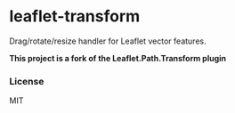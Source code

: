 # leaflet-transform

Drag/rotate/resize handler for Leaflet vector features.

**This project is a fork of the Leaflet.Path.Transform plugin**

### License

MIT
